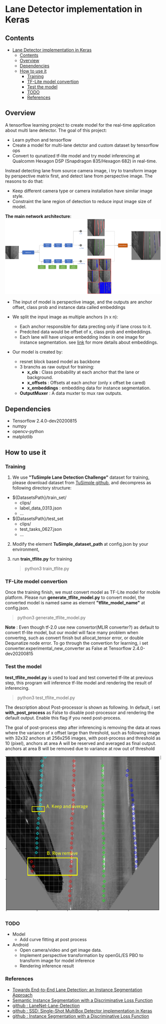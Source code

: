 # Lane Detector implementation in Keras

## Contents
- [Lane Detector implementation in Keras](#lane-detector-implementation-in-keras)
  - [Contents](#contents)
  - [Overview](#overview)
  - [Dependencies](#dependencies)
  - [How to use it](#how-to-use-it)
    - [Training](#training)
    - [TF-Lite model convertion](#tf-lite-model-convertion)
    - [Test the model](#test-the-model)
    - [TODO](#todo)
    - [References](#references)


## Overview
A tensorflow learning project to create model for the real-time application about multi lane detector.
The goal of this project:
- Learn python and tensorflow
- Create a model for multi-lane detctor and custom dataset by tensorflow ops
- Convert to qunatized tf-lite model and try model inferencing at Qualcomm Hexagon DSP (Snapdragon 835/Hexagon 682) in real-time.

Instead detecting lane from source camera image, i try to transform image by perspective matrix first, and detect lane from perspective image.
The reasons to do that:
- Keep different camera type or camera installation have similar image style.
- Constraint the lane region of detection to reduce input image size of model.

<b>The main network architecture</b>:
![](images/model_arch.png) 

- The input of model is perspective image, and the outputs are anchor offset, class prob and instance data called embeddings
- We split the input image as multiple anchors (n x n):
  - Each anchor responsible for data precting only if lane cross to it.
  - Predcited data would be offset of x, class prob and embeddings.
  - Each lane will have unique embedding index in one image for instance segmentation. see [link](https://arxiv.org/abs/1708.02551) for more details about  embeddings.

- Our model is created by:
  -  resnet block based model as backbone
  -  3 branchs as raw output for training:
     - <b>x_cls</b> : Class probability at each anchor that the lane or background.
     - <b>x_offsets</b> :  Offsets at each anchor (only x offset be cared)
     - <b>x_embeddings</b> : embedding data for instance segmentation.
  - <b>OutputMuxer</b> : A data muxter to mux raw outputs.

## Dependencies
- Tensorflow 2.4.0-dev20200815
- numpy
- opencv-python
- matplotlib

## How to use it

### Training
1. We use <b>"TuSimple Lane Detection Challenge"</b> dataset for training, please download dataset from [TuSimple github](https://github.com/TuSimple/tusimple-benchmark/tree/master/doc/lane_detection), and decompress as following directory structure:
  - ${DatasetsPath}/train_set/
    - clips/
    - label_data_0313.json
    - ...
  - ${DatasetsPath}/test_set
    - clips/
    - test_tasks_0627.json
    - ...

2. Modify the element <b>TuSimple_dataset_path</b> at config.json by your environment, 
3. run <b>train_tflite.py</b> for training

    > python3 train_tflite.py

### TF-Lite model convertion
Once the training finish, we must convert model as TF-Lite model for mobile platform. Please run <b>generate_tflite_model.py</b> to convert model, the converted model is named same as element <b>"tflite_model_name"</b> at config.json.

> python3 generate_tflite_model.py

<b>Note</b> : Even though tf-2.0 use new convertor(MLIR converter?) as default to convert tf-lite model, but our model will face many problem when convertng, such as convert finish but allocat_tensor error, or double Dequnatize node error. To go through the convertion for learning, i set converter.experimental_new_converter as False at Tensorflow 2.4.0-dev20200815


### Test the model
<b>test_tflite_model.py</b> is used to load and test converted tf-lite at previous step, this program will inference tf-lite model and rendering the result of inferencing.
> python3 test_tflite_model.py

The description about Post-processor is shown as following. In default, i set <b>with_post_process</b> as False to disable post-processor and rendering the default output. Enable this flag if you need post-process.

The goal of post-process step after inferencing is removing the data at rows where the variance of x offset large than threshold, such as following image with 32x32 anchors at 256x256 images, with post-process and threshold as 10 (pixel), anchors at area A will be reserved and averaged as final output. anchors at area B will be removed due to variance at row out of threshold


![](images/post_process_at_test.png) 


### TODO
- Model
  - Add curve fitting at post process
- Android
  - Open camera/video and get image data.
  - Implement perspective transformation by openGL/ES PBO to transform image for model inference
  - Rendering inference result



### References
- [Towards End-to-End Lane Detection: an Instance Segmentation Approach](https://arxiv.org/abs/1802.05591)
- [Semantic Instance Segmentation with a Discriminative Loss Function](https://arxiv.org/abs/1708.02551)
- [github : LaneNet-Lane-Detection](https://github.com/MaybeShewill-CV/lanenet-lane-detection)
- [github : SSD: Single-Shot MultiBox Detector implementation in Keras](https://github.com/pierluigiferrari/ssd_keras#overview)
- [github : Instance Segmentation with a Discriminative Loss Function](https://github.com/hq-jiang/instance-segmentation-with-discriminative-loss-tensorflow)



